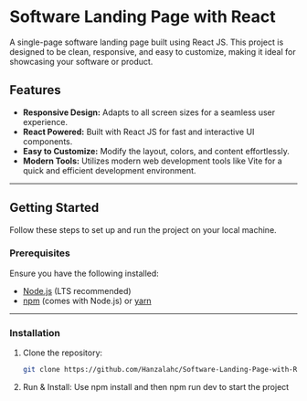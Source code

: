 # Software Landing Page with React

A single-page software landing page built using React JS. This project is designed to be clean, responsive, and easy to customize, making it ideal for showcasing your software or product.

## Features

- **Responsive Design:** Adapts to all screen sizes for a seamless user experience.
- **React Powered:** Built with React JS for fast and interactive UI components.
- **Easy to Customize:** Modify the layout, colors, and content effortlessly.
- **Modern Tools:** Utilizes modern web development tools like Vite for a quick and efficient development environment.

---

## Getting Started

Follow these steps to set up and run the project on your local machine.

### Prerequisites

Ensure you have the following installed:

- [Node.js](https://nodejs.org/) (LTS recommended)
- [npm](https://www.npmjs.com/) (comes with Node.js) or [yarn](https://yarnpkg.com/)

---

### Installation

1. Clone the repository:
   ```bash
   git clone https://github.com/Hanzalahc/Software-Landing-Page-with-React.git

2. Run & Install:
   Use npm install and then npm run dev to start the project
   